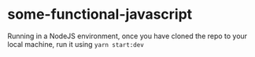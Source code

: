 # some-functional-javascript
Running in a NodeJS environment, once you have cloned the repo to your local machine, run it using `yarn start:dev`
